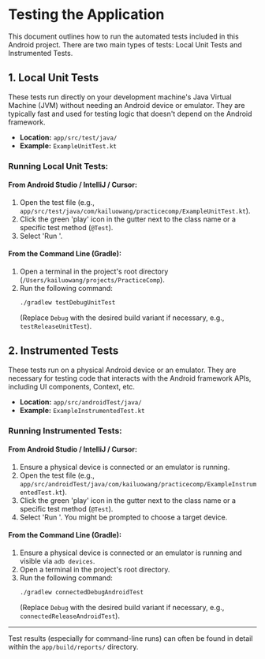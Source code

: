 # Testing the Application

This document outlines how to run the automated tests included in this Android project. There are two main types of tests: Local Unit Tests and Instrumented Tests.

## 1. Local Unit Tests

These tests run directly on your development machine's Java Virtual Machine (JVM) without needing an Android device or emulator. They are typically fast and used for testing logic that doesn't depend on the Android framework.

- **Location:** `app/src/test/java/`
- **Example:** `ExampleUnitTest.kt`

### Running Local Unit Tests:

#### From Android Studio / IntelliJ / Cursor:
1.  Open the test file (e.g., `app/src/test/java/com/kailuowang/practicecomp/ExampleUnitTest.kt`).
2.  Click the green 'play' icon in the gutter next to the class name or a specific test method (`@Test`).
3.  Select 'Run <TestName>'.

#### From the Command Line (Gradle):
1.  Open a terminal in the project's root directory (`/Users/kailuowang/projects/PracticeComp`).
2.  Run the following command:
    ```bash
    ./gradlew testDebugUnitTest
    ```
    (Replace `Debug` with the desired build variant if necessary, e.g., `testReleaseUnitTest`).

## 2. Instrumented Tests

These tests run on a physical Android device or an emulator. They are necessary for testing code that interacts with the Android framework APIs, including UI components, Context, etc.

- **Location:** `app/src/androidTest/java/`
- **Example:** `ExampleInstrumentedTest.kt`

### Running Instrumented Tests:

#### From Android Studio / IntelliJ / Cursor:
1.  Ensure a physical device is connected or an emulator is running.
2.  Open the test file (e.g., `app/src/androidTest/java/com/kailuowang/practicecomp/ExampleInstrumentedTest.kt`).
3.  Click the green 'play' icon in the gutter next to the class name or a specific test method (`@Test`).
4.  Select 'Run <TestName>'. You might be prompted to choose a target device.

#### From the Command Line (Gradle):
1.  Ensure a physical device is connected or an emulator is running and visible via `adb devices`.
2.  Open a terminal in the project's root directory.
3.  Run the following command:
    ```bash
    ./gradlew connectedDebugAndroidTest
    ```
    (Replace `Debug` with the desired build variant if necessary, e.g., `connectedReleaseAndroidTest`).

---

Test results (especially for command-line runs) can often be found in detail within the `app/build/reports/` directory. 